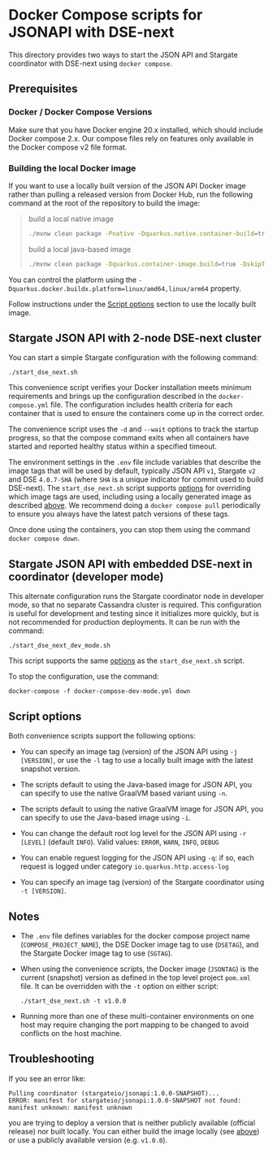 # Docker Compose scripts for JSONAPI with DSE-next

This directory provides two ways to start the JSON API and Stargate coordinator with DSE-next using `docker compose`.

## Prerequisites

### Docker / Docker Compose Versions

Make sure that you have Docker engine 20.x installed, which should include Docker compose 2.x. Our compose files rely on features only available in the Docker compose v2 file format.

### Building the local Docker image

If you want to use a locally built version of the JSON API Docker image rather than pulling a released version from Docker Hub, run the following command at the root of the repository to build the image:

> build a local native image
>
> ```bash
> ./mvnw clean package -Pnative -Dquarkus.native.container-build=true -Dquarkus.container-image.build=true -Dquarkus.native.additional-build-args=-march=compatibility
> ```
>
> build a local java-based image
>
> ```bash
> ./mvnw clean package -Dquarkus.container-image.build=true -DskipTests
> ```

You can control the platform using the `-Dquarkus.docker.buildx.platform=linux/amd64,linux/arm64` property.

Follow instructions under the [Script options](#script-options) section to use the locally built image.

## Stargate JSON API with 2-node DSE-next cluster

You can start a simple Stargate configuration with the following command:

```
./start_dse_next.sh
```

This convenience script verifies your Docker installation meets minimum requirements and brings up the configuration described in the `docker-compose.yml` file. The configuration includes health criteria for each container that is used to ensure the containers come up in the correct order.

The convenience script uses the `-d` and `--wait` options to track the startup progress, so that the compose command exits when all containers have started and reported healthy status within a specified timeout. 

The environment settings in the `.env` file include variables that describe the image tags that will be used by default, typically JSON API `v1`, Stargate `v2` and DSE `4.0.7-SHA` (where `SHA` is a unique indicator for commit used to build DSE-next). The `start_dse_next.sh` script supports [options](#script-options) for overriding which image tags are used, including using a locally generated image as described [above](#building-the-local-docker-image).
We recommend doing a `docker compose pull` periodically to ensure you always have the latest patch versions of these tags.

Once done using the containers, you can stop them using the command `docker compose down`.

## Stargate JSON API with embedded DSE-next in coordinator (developer mode)

This alternate configuration runs the Stargate coordinator node in developer mode, so that no separate Cassandra cluster is required.
This configuration is useful for development and testing since it initializes more quickly, but is not recommended for production deployments. It can be run with the command:

```
./start_dse_next_dev_mode.sh
```

This script supports the same [options](#script-options) as the `start_dse_next.sh` script. 

To stop the configuration, use the command:

```
docker-compose -f docker-compose-dev-mode.yml down
```

## Script options

Both convenience scripts support the following options:

* You can specify an image tag (version) of the JSON API using `-j [VERSION]`, or use the `-l` tag to use a locally built image with the latest snapshot version. 

* The scripts default to using the Java-based image for JSON API, you can specify to use the native GraalVM based variant using `-n`.

* The scripts default to using the native GraalVM image for JSON API, you can specify to use the Java-based image using `-i`. 

* You can change the default root log level for the JSON API using `-r [LEVEL]` (default `INFO`). Valid values: `ERROR`, `WARN`, `INFO`, `DEBUG`

* You can enable reguest logging for the JSON API using `-q`: if so, each request is logged under category `io.quarkus.http.access-log`

* You can specify an image tag (version) of the Stargate coordinator using `-t [VERSION]`.

## Notes

* The `.env` file defines variables for the docker compose project name (`COMPOSE_PROJECT_NAME`),
 the DSE Docker image tag to use (`DSETAG`), and the Stargate Docker image tag to use (`SGTAG`).

* When using the convenience scripts, the Docker image (`JSONTAG`) is the current (snapshot) version as defined in the top level project `pom.xml` file. It can be overridden with the `-t` option on either script:

  `./start_dse_next.sh -t v1.0.0`

* Running more than one of these multi-container environments on one host may require changing the port mapping to be changed to avoid conflicts on the host machine.

## Troubleshooting

If you see an error like:
```
Pulling coordinator (stargateio/jsonapi:1.0.0-SNAPSHOT)...
ERROR: manifest for stargateio/jsonapi:1.0.0-SNAPSHOT not found: manifest unknown: manifest unknown
```

you are trying to deploy a version that is neither publicly available (official release) nor built locally. You can either build the image locally (see [above](#building-the-local-docker-image)) or use a publicly available version (e.g. `v1.0.0`).

